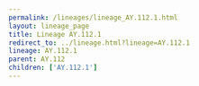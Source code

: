 ```yaml
---
permalink: /lineages/lineage_AY.112.1.html
layout: lineage_page
title: Lineage AY.112.1
redirect_to: ../lineage.html?lineage=AY.112.1
lineage: AY.112.1
parent: AY.112
children: ['AY.112.1']
---
```

